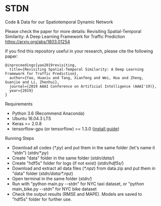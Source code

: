 # STDN


Code & Data for our Spatiotemporal Dynamic Network

Please check the paper for more details:
Revisiting Spatial-Temporal Similarity: A Deep Learning Framework for Traffic Prediction
https://arxiv.org/abs/1803.01254

If you find this repository useful in your research, please cite the following paper:
```
@inproceedings{yao2019revisiting,
  title={Revisiting Spatial-Temporal Similarity: A Deep Learning Framework for Traffic Prediction},
  author={Yao, Huaxiu and Tang, Xianfeng and Wei, Hua and Zheng, Guanjie and Li, Zhenhui},
  journal={2019 AAAI Conference on Artificial Intelligence (AAAI'19)},
  year={2019} 
}
```


Requirements

  - Python 3.6 (Recommend Anaconda)
  - Ubuntu 16.04.3 LTS
  - Keras >= 2.0.8
  - tensorflow-gpu (or tensorflow) == 1.3.0 ([install guide](https://www.tensorflow.org/versions/r1.0/install/install_linux))


Running Steps
  - Download all codes (*\*.py*) and put them in the same folder (let's name it "stdn") (*stdn/\*.py*)
  - Create "data" folder in the same folder (*stdn/data/*)
  - Create "hdf5s" folder for logs (if not exist) (*stdn/hdf5s/*)
  - Download and extract all data files (*\*.npz*) from data.zip and put them in "data" folder (*stdn/data/\*.npz*)
  - Open terminal in the same folder (*stdn/*)
  - Run with "python main.py --stdn" for NYC taxi dataset, or "python main_bike.py --stdn" for NYC bike dataset
  - Check the output results (RMSE and MAPE). Models are saved to "hdf5s" folder for further use.

